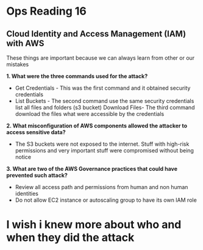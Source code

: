# Ops Reading 16
## Cloud Identity and Access Management (IAM) with AWS

These things are important because we can always learn from other or our mistakes

**1. What were the three commands used for the attack?**
- Get Credentials - This was the first command and it obtained security credentials
- List Buckets - The second command use the same security credentials list all files and folders (s3 bucket)
Download Files- The third command download the files what were accessible by the credentials 

**2. What misconfiguration of AWS components allowed the attacker to access sensitive data?**
- The S3 buckets were not exposed to the internet. Stuff with high-risk permissions and very important stuff were compromised without being notice 

**3. What are two of the AWS Governance practices that could have prevented such attack?**
- Review all access path and permissions from human and non human identities 
- Do not allow EC2 instance or autoscaling group to have its own IAM role


# I wish i knew more about who and when they did the attack